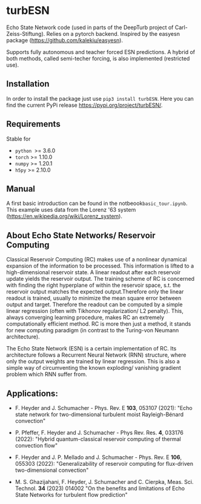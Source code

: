 # turbESN
Echo State Network code (used in parts of the DeepTurb project of Carl-Zeiss-Stiftung). Relies on a pytorch backend. Inspired by the easyesn package (https://github.com/kalekiu/easyesn).

Supports fully autonomous and teacher forced ESN predictions. A hybrid of both methods, called semi-techer forcing, is also implemented (restricted use).

## Installation
In order to install the package just use `pip3 install turbESN`. Here you can find the current PyPi release https://pypi.org/project/turbESN/.

## Requirements
Stable for
- `python `>=  3.6.0
- `torch`  >= 1.10.0
- `numpy`  >= 1.20.1
- `h5py`   >= 2.10.0 

## Manual
A first basic introduction can be found in the notbeook`basic_tour.ipynb`.  This example uses data from the Lorenz '63 system (https://en.wikipedia.org/wiki/Lorenz_system).

## About Echo State Networks/ Reservoir Computing
Classical Reservoir Computing  (RC) makes use of a nonlinear dynamical expansion of the information to be processed. This information is lifted to a high-dimensional reservoir state. A linear readout after each reservoir update yields the reservoir output. The training scheme of RC is concerned with finding the right hyperplane of within the reservoir space, s.t. the reservoir output matches the expected output.Therefore only the linear readout is trained, usually to minimize the mean square error between output and target. Therefore the readout can be computed by a simple linear regression (often with Tikhonov regularization/ L2 penalty). This, always converging learning procedure, makes RC an extremely computationally efficient method.
RC is more then just a method, it stands for new computing paradigm (in contrast to the Turing-von Neumann architecture).

The Echo State Network (ESN) is a certain implementation of RC. Its architecture follows a Recurrent Neural Network (RNN) structure, where only the output weights are trained by linear regression. This is also a simple way of circumventing the known exploding/ vanishing gradient problem which RNN suffer from.

## Applications:
- F. Heyder and J. Schumacher - Phys. Rev. E **103**, 053107 (2021):
  "Echo state network for two-dimensional turbulent moist Rayleigh-Bénard convection"

- P. Pfeffer, F. Heyder and J. Schumacher - Phys Rev. Res. **4**, 033176 (2022): 
  "Hybrid quantum-classical reservoir computing of thermal convection flow"

- F. Heyder and J. P. Mellado and J. Schumacher - Phys. Rev. E **106**, 055303 (2022): 
  "Generalizability of reservoir computing for flux-driven two-dimensional convection"

- M. S. Ghazijahani, F. Heyder, J. Schumacher and C. Cierpka, Meas. Sci. Technol. **34** (2023) 014002 
  "On the benefits and limitations of Echo State Networks for turbulent flow prediction"

